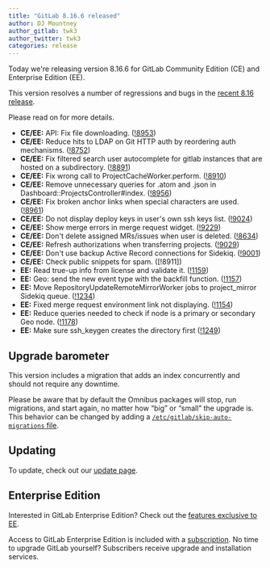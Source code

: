 ```yaml
---
title: "GitLab 8.16.6 released"
author: DJ Mountney
author_gitlab: twk3
author_twitter: twk3
categories: release
---
```


Today we're releasing version 8.16.6 for GitLab Community Edition (CE) and
Enterprise Edition (EE).

This version resolves a number of regressions and bugs in the [recent 8.16
release](/2017/01/22/gitlab-8-16-released).

Please read on for more details.

<!-- more -->

- **CE/EE:** API: Fix file downloading. ([!8953])
- **CE/EE:** Reduce hits to LDAP on Git HTTP auth by reordering auth mechanisms. ([!8752])
- **CE/EE:** Fix filtered search user autocomplete for gitlab instances that are hosted on a subdirectory. ([!8891])
- **CE/EE:** Fix wrong call to ProjectCacheWorker.perform. ([!8910])
- **CE/EE:** Remove unnecessary queries for .atom and .json in Dashboard::ProjectsController#index. ([!8956])
- **CE/EE:** Fix broken anchor links when special characters are used. ([!8961])
- **CE/EE:** Do not display deploy keys in user's own ssh keys list. ([!9024])
- **CE/EE:** Show merge errors in merge request widget. ([!9229])
- **CE/EE:** Don't delete assigned MRs/issues when user is deleted. ([!8634])
- **CE/EE:** Refresh authorizations when transferring projects. ([!9029])
- **CE/EE:** Don't use backup Active Record connections for Sidekiq. ([!9001])
- **CE/EE:** Check public snippets for spam. ([!8911])
- **EE:** Read true-up info from license and validate it. ([!1159])
- **EE:** Geo: send the new event type with the backfill function. ([!1157])
- **EE:** Move RepositoryUpdateRemoteMirrorWorker jobs to project_mirror Sidekiq queue. ([!1234])
- **EE:** Fixed merge request environment link not displaying. ([!1154])
- **EE:** Reduce queries needed to check if node is a primary or secondary Geo node. ([!1178])
- **EE:** Make sure ssh_keygen creates the directory first ([!1249])

[!8953]: https://gitlab.com/gitlab-org/gitlab-ce/merge_requests/8953
[!8752]: https://gitlab.com/gitlab-org/gitlab-ce/merge_requests/8752
[!8891]: https://gitlab.com/gitlab-org/gitlab-ce/merge_requests/8891
[!8910]: https://gitlab.com/gitlab-org/gitlab-ce/merge_requests/8910
[!8956]: https://gitlab.com/gitlab-org/gitlab-ce/merge_requests/8956
[!8961]: https://gitlab.com/gitlab-org/gitlab-ce/merge_requests/8961
[!9024]: https://gitlab.com/gitlab-org/gitlab-ce/merge_requests/9024
[!9229]: https://gitlab.com/gitlab-org/gitlab-ce/merge_requests/9229
[!8634]: https://gitlab.com/gitlab-org/gitlab-ce/merge_requests/8634
[!9029]: https://gitlab.com/gitlab-org/gitlab-ce/merge_requests/9029
[!9001]: https://gitlab.com/gitlab-org/gitlab-ce/merge_requests/9001
[!9001]: https://gitlab.com/gitlab-org/gitlab-ce/merge_requests/8911
[!1159]: https://gitlab.com/gitlab-org/gitlab-ee/merge_requests/1159
[!1157]: https://gitlab.com/gitlab-org/gitlab-ee/merge_requests/1157
[!1234]: https://gitlab.com/gitlab-org/gitlab-ee/merge_requests/1234
[!1154]: https://gitlab.com/gitlab-org/gitlab-ee/merge_requests/1154
[!1178]: https://gitlab.com/gitlab-org/gitlab-ee/merge_requests/1178
[!1249]: https://gitlab.com/gitlab-org/omnibus-gitlab/merge_requests/1249


## Upgrade barometer

This version includes a migration that adds an index concurrently and should
not require any downtime.

Please be aware that by default the Omnibus packages will stop, run migrations,
and start again, no matter how “big” or “small” the upgrade is. This behavior
can be changed by adding a [`/etc/gitlab/skip-auto-migrations`
file](http://doc.gitlab.com/omnibus/update/README.html).

## Updating

To update, check out our [update page](https://about.gitlab.com/update/).

## Enterprise Edition

Interested in GitLab Enterprise Edition? Check out the [features exclusive to
EE](https://about.gitlab.com/gitlab-ee/).

Access to GitLab Enterprise Edition is included with a [subscription](https://about.gitlab.com/pricing/).
No time to upgrade GitLab yourself? Subscribers receive upgrade and installation
services.

